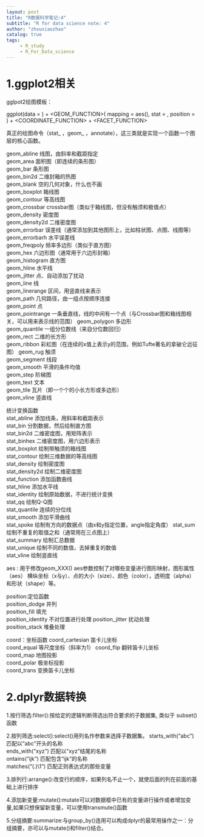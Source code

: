 ```yaml
---
layout: post
title: "R数据科学笔记:4"
subtitle: "R for data science note: 4"
author: "zhouxiaozhao"
catalog: true
tags:
     - R_study
     - R_For_Data_science
---
```


# 1.ggplot2相关

gglpot2绘图模板：

ggplot(data = <DATA>) +
<GEOM_FUNCTION>(
mapping = aes(<MAPPINGS>),
stat = <STAT>,
position = <POSITION>
) +
<COORDINATE_FUNCTION> +
<FACET_FUNCTION>

真正的绘图命令（stat_ ，geom_ ，annotate），这三类就是实现一个函数一个图层的核心函数。


geom_abline      线图，由斜率和截距指定                                       
geom_area        面积图（即连续的条形图）                                     
geom_bar         条形图                                                       
geom_bin2d       二维封箱的热图                                               
geom_blank       空的几何对象，什么也不画                                     
 geom_boxplot     箱线图                                                       
 geom_contour     等高线图                                                     
 geom_crossbar    crossbar图（类似于箱线图，但没有触须和极值点）               
 geom_density     密度图                                                       
 geom_density2d   二维密度图                                                   
 geom_errorbar    误差线（通常添加到其他图形上，比如柱状图、点图、线图等）     
 geom_errorbarh   水平误差线                                                   
 geom_freqpoly    频率多边形（类似于直方图）                                   
 geom_hex         六边形图（通常用于六边形封箱）                               
 geom_histogram   直方图                                                       
 geom_hline       水平线                                                       
 geom_jitter      点、自动添加了扰动                                           
 geom_line        线                                                           
 geom_linerange   区间，用竖直线来表示                                         
 geom_path        几何路径，由一组点按顺序连接                                 
 geom_point       点                                                           
 geom_pointrange  一条垂直线，线的中间有一个点（与Crossbar图和箱线图相关，可以用来表示线的范围） 
 geom_polygon     多边形                                                       
 geom_quantile    一组分位数线（来自分位数回归）                               
 geom_rect        二维的长方形                                                 
 geom_ribbon      彩虹图（在连续的x值上表示y的范围，例如Tufte著名的拿破仑远征图） 
 geom_rug         触须                                                         
 geom_segment     线段                                                         
 geom_smooth      平滑的条件均值                                               
 geom_step        阶梯图                                                       
 geom_text        文本                                                         
 geom_tile        瓦片（即一个个的小长方形或多边形）                           
 geom_vline       竖直线                                                       

 统计变换函数                                                 
 stat_abline     添加线条，用斜率和截距表示                          
 stat_bin        分割数据，然后绘制直方图                            
 stat_bin2d      二维密度图，用矩阵表示                              
 stat_binhex     二维密度图，用六边形表示                            
 stat_boxplot    绘制带触须的箱线图                                  
 stat_contour    绘制三维数据的等高线图                              
 stat_density    绘制密度图                                          
 stat_density2d  绘制二维密度图                                      
 stat_function   添加函数曲线                                        
 stat_hline      添加水平线                                          
 stat_identity   绘制原始数据，不进行统计变换                        
 stat_qq         绘制Q-Q图                                           
 stat_quantile   连续的分位线                                        
 stat_smooth     添加平滑曲线                                        
 stat_spoke      绘制有方向的数据点（由x和y指定位置，angle指定角度） 
 stat_sum        绘制不重复的取值之和（通常用在三点图上）            
 stat_summary    绘制汇总数据                                        
 stat_unique     绘制不同的数值，去掉重复的数值                      
 stat_vline      绘制竖直线                                          



aes : 用于修改geom_XXX() aes参数控制了对哪些变量进行图形映射，图形属性（aes） 横纵坐标（x与y）、点的大小（size）、颜色（color），透明度（alpha）和形状（shape）等。

position:定位函数             
 position_dodge     并列             
 position_fill      填充             
 position_identity  不对位置进行处理 
 position_jitter    扰动处理         
 position_stack     堆叠处理         

coord：坐标函数
 coord_cartesian  笛卡儿坐标            
 coord_equal      等尺度坐标（斜率为1） 
 coord_flip       翻转笛卡儿坐标        
 coord_map        地图投影              
 coord_polar      极坐标投影            
 coord_trans      变换笛卡儿坐标        

# 2.dplyr数据转换

1.按行筛选:filter():按给定的逻辑判断筛选出符合要求的子数据集, 类似于 subset() 函数

2.按列筛选:select():select()用列名作参数来选择子数据集。
 starts_with(“abc”)	 匹配以“abc”开头的名称 	
 ends_with(“xyz”)	 匹配以“xyz”结尾的名称	
 ontains(“ijk”)	 匹配包含“ijk”的名称 	
 matches(“(.)\1”)	 匹配正则表达式的那些变量	



3.排列行:arrange():改变行的顺序，如果列名不止一个，就使后面的列在前面的基础上进行排序

4.添加新变量:mutate():mutate可以对数据框中已有的变量进行操作或者增加变量,如果只想保留新变量，可以使用transmute()函数

5.分组摘要:summarize:与group_by()连用可以构成dplyr的最常用操作之一：分组摘要，亦可以与mutate()和filter()结合。